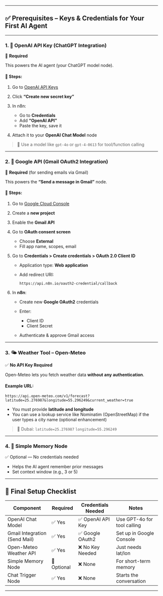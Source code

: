 
---

## ✅ Prerequisites – Keys & Credentials for Your First AI Agent

---

### 1. 🧠 **OpenAI API Key (ChatGPT Integration)**

🔑 **Required**

This powers the AI agent (your ChatGPT model node).

#### 🔧 Steps:

1. Go to [OpenAI API Keys](https://platform.openai.com/account/api-keys)
2. Click **“Create new secret key”**
3. In n8n:

   * Go to **Credentials**
   * Add **“OpenAI API”**
   * Paste the key, save it
4. Attach it to your **OpenAI Chat Model** node

> 📌 Use a model like `gpt-4o` or `gpt-4-0613` for tool/function calling

---

### 2. 📧 **Google API (Gmail OAuth2 Integration)**

🔑 **Required** (for sending emails via Gmail)

This powers the **“Send a message in Gmail”** node.

#### 🔧 Steps:

1. Go to [Google Cloud Console](https://console.cloud.google.com)
2. Create a **new project**
3. Enable the **Gmail API**
4. Go to **OAuth consent screen**

   * Choose **External**
   * Fill app name, scopes, email
5. Go to **Credentials > Create credentials > OAuth 2.0 Client ID**

   * Application type: **Web application**
   * Add redirect URI:

     ```
     https://api.n8n.io/oauth2-credential/callback
     ```
6. In **n8n**:

   * Create new **Google OAuth2** credentials
   * Enter:

     * Client ID
     * Client Secret
   * Authenticate & approve Gmail access

---

### 3. 🌤️ **Weather Tool – Open-Meteo**

✅ **No API Key Required**

Open-Meteo lets you fetch weather data **without any authentication**.

#### Example URL:

```
https://api.open-meteo.com/v1/forecast?latitude=25.276987&longitude=55.296249&current_weather=true
```

* You must provide **latitude and longitude**
* You can use a lookup service like Nominatim (OpenStreetMap) if the user types a city name (optional enhancement)

> 📍 Dubai:
> `latitude=25.276987`
> `longitude=55.296249`

---

### 4. 🧠 **Simple Memory Node**

✅ Optional — No credentials needed

* Helps the AI agent remember prior messages
* Set context window (e.g., 3 or 5)

---

## 🧪 Final Setup Checklist

| Component                     | Required    | Credentials Needed | Notes                       |
| ----------------------------- | ----------- | ------------------ | --------------------------- |
| OpenAI Chat Model             | ✅ Yes       | ✅ OpenAI API Key   | Use GPT-4o for tool calling |
| Gmail Integration (Send Mail) | ✅ Yes       | ✅ Google OAuth2    | Set up in Google Console    |
| Open-Meteo Weather API        | ✅ Yes       | ❌ No Key Needed    | Just needs lat/lon          |
| Simple Memory Node            | 🔄 Optional | ❌ None             | For short-term memory       |
| Chat Trigger Node             | ✅ Yes       | ❌ None             | Starts the conversation     |

---
